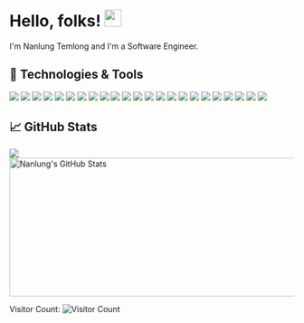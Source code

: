 # Hello, folks! <img src="https://raw.githubusercontent.com/vaulstein/vaulstein/master/wave.gif" width="30px">

I'm Nanlung Temlong and I'm a Software Engineer. 

## 🔧 Technologies & Tools
![](https://img.shields.io/badge/OS-Linux-informational?style=flat&logo=linux&logoColor=white&color=2bbc8a)
![](https://img.shields.io/badge/Code-Python-informational?style=flat&logo=python&logoColor=white&color=2bbc8a)
![](https://img.shields.io/badge/Code-JavaScript-informational?style=flat&logo=javascript&logoColor=white&color=2bbc8a)
![](https://img.shields.io/badge/Code-TypeScript-informational?style=flat&logo=typescript&logoColor=white&color=2bbc8a)
![](https://img.shields.io/badge/Shell-Bash-informational?style=flat&logo=gnu-bash&logoColor=white&color=2bbc8a)
![](https://img.shields.io/badge/Tools-PostgreSQL-informational?style=flat&logo=postgresql&logoColor=white&color=2bbc8a)
![](https://img.shields.io/badge/Tools-MySQL-informational?style=flat&logo=mysql&logoColor=white&color=2bbc8a)
![](https://img.shields.io/badge/Tools-MongoDB-informational?style=flat&logo=mongodb&logoColor=white&color=2bbc8a)
![](https://img.shields.io/badge/Tools-AWS-informational?style=flat&logo=aws&logoColor=white&color=2bbc8a)
![](https://img.shields.io/badge/Tools-Docker-informational?style=flat&logo=docker&logoColor=white&color=2bbc8a)
![](https://img.shields.io/badge/Code-express%20Js-informational?style=flat&logo=express&logoColor=white&color=2bbc8a)
![](https://img.shields.io/badge/Code-Node.JS-informational?style=flat&logo=node&logoColor=white&color=2bbc8a)
![](https://img.shields.io/badge/Code-React.JS-informational?style=flat&logo=react&logoColor=white&color=2bbc8a)
![](https://img.shields.io/badge/Code-Next.JS-informational?style=flat&logo=nextjs&logoColor=white&color=2bbc8a)
![](https://img.shields.io/badge/Tools-Git-informational?style=flat&logo=git&logoColor=white&color=2bbc8a)
![](https://img.shields.io/badge/Tools-Redis-informational?style=flat&logo=redis&logoColor=white&color=2bbc8a)
![](https://img.shields.io/badge/Tools-GraphQL-informational?style=flat&logo=graphql&logoColor=white&color=2bbc8a)
![](https://img.shields.io/badge/Tools-Nginx-informational?style=flat&logo=nginx&logoColor=white&color=2bbc8a)
![](https://img.shields.io/badge/Tools-Socket.io-informational?style=flat&logo=socketio&logoColor=white&color=2bbc8a)
![](https://img.shields.io/badge/Code-jQuery-informational?style=flat&logo=jquery&logoColor=white&color=2bbc8a)
![](https://img.shields.io/badge/Tools-Prisma-informational?style=flat&logo=prisma&logoColor=white&color=2bbc8a)
![](https://img.shields.io/badge/Tools-Storybook-informational?style=flat&logo=storybook&logoColor=white&color=2bbc8a)
![](https://img.shields.io/badge/Tools-Redux-informational?style=flat&logo=redux&logoColor=white&color=2bbc8a)


## &#x1f4c8; GitHub Stats

<a href="https://github.com/nanlung/nanlung">
  <img align="center" src="https://github-readme-stats.vercel.app/api/top-langs/?username=nanlung&hide=java,html&title_color=ffffff&text_color=c9cacc&icon_color=2bbc8a&bg_color=1d1f21" />
</a>
<a href="https://github.com/nanlung/nanlung">
  <img width="550px" height="245px" align="center" src="https://github-readme-stats.vercel.app/api?username=nanlung&show_icons=true&line_height=27&count_private=true&title_color=ffffff&text_color=c9cacc&icon_color=2bbc8a&bg_color=1d1f21" alt="Nanlung's GitHub Stats" />
</a>



Visitor Count: ![Visitor Count](https://profile-counter.glitch.me/nanlung/count.svg)


<!-- links to social media icons -->

<!-- icons with padding -->

[1.1]: http://i.imgur.com/tXSoThF.png (twitter icon with padding)
[2.1]: http://i.imgur.com/0o48UoR.png (github icon with padding)

<!-- icons without padding -->

[1.2]: http://i.imgur.com/wWzX9uB.png (twitter icon without padding)
[2.2]: http://i.imgur.com/9I6NRUm.png (github icon without padding)
[3.2]: https://raw.githubusercontent.com/nanlung/nanlung/master/linkedin-3-16.png (LinkedIn icon without padding)


<!-- links to your social media accounts -->

[1]: https://twitter.com/Nanlung
[2]: https://github.com/Nanlung



<!-- Resources -->
<!-- Icons: https://simpleicons.org/ -->
<!-- GitHub Stats: https://github.com/anuraghazra/github-readme-stats -->
<!-- Emojis: https://emojipedia.org/emoji/ -->
<!-- HTML Emojis: https://www.fileformat.info/index.htm -->
<!-- Shields: https://shields.io/ -->
<!-- Awesome GitHub Profile README: https://github.com/abhisheknaiidu/awesome-github-profile-readme -->
